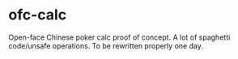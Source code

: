 # ofc-calc
Open-face Chinese poker calc proof of concept.
A lot of spaghetti code/unsafe operations.
To be rewritten properly one day.
